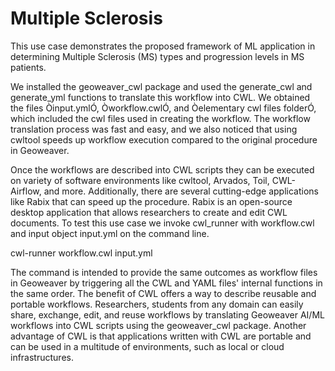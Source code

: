 # Multiple Sclerosis 

This use case demonstrates the proposed framework of ML application in determining Multiple Sclerosis (MS) types and progression levels in MS patients.

We installed the geoweaver_cwl package and used the generate_cwl and generate_yml functions to translate this workflow into CWL. We obtained the files Òinput.ymlÓ, Òworkflow.cwlÓ, and Òelementary cwl files folderÓ, which included the cwl files used in creating the workflow. The workflow translation process was fast and easy, and we also noticed that using cwltool speeds up workflow execution compared to the original procedure in Geoweaver. 


Once the workflows are described into CWL scripts they can be executed on variety of software environments like cwltool, Arvados, Toil, CWL-Airflow, and more. Additionally, there are several cutting-edge applications like Rabix that can speed up the procedure. Rabix is an open-source desktop application that allows researchers to create and edit CWL documents. To test this use case  we invoke cwl_runner with workflow.cwl and input object input.yml on the command line.

 cwl-runner workflow.cwl input.yml


The command is intended to provide the same outcomes as workflow files in Geoweaver by triggering all the CWL and YAML files' internal functions in the same order. The benefit of CWL offers a way to describe reusable and portable workflows. Researchers, students from any domain can easily share, exchange, edit, and reuse workflows by translating Geoweaver AI/ML workflows into CWL scripts using the geoweaver_cwl package. Another advantage of CWL is that applications written with CWL are  portable and can be used in a multitude of environments, such as local or cloud infrastructures.






